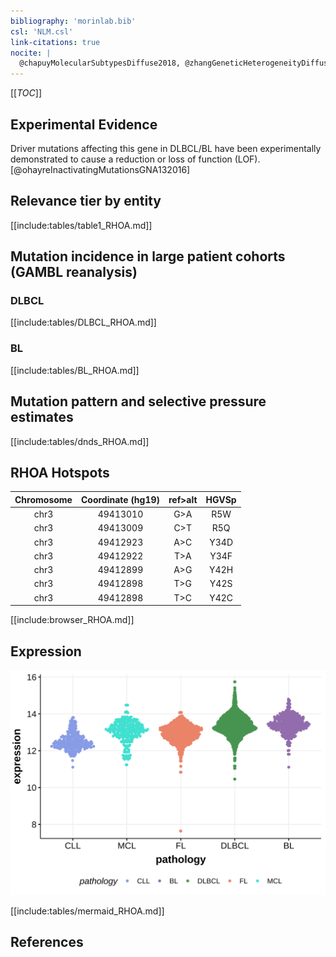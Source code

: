 ```yaml
---
bibliography: 'morinlab.bib'
csl: 'NLM.csl'
link-citations: true
nocite: |
  @chapuyMolecularSubtypesDiffuse2018, @zhangGeneticHeterogeneityDiffuse2013, @richterRecurrentMutationID32012, @reddyGeneticFunctionalDrivers2017, 
---
```

[[_TOC_]]


## Experimental Evidence

Driver mutations affecting this gene in DLBCL/BL have been experimentally demonstrated to cause a reduction or loss of function (LOF).[@ohayreInactivatingMutationsGNA132016]

## Relevance tier by entity

[[include:tables/table1_RHOA.md]]

## Mutation incidence in large patient cohorts (GAMBL reanalysis)

### DLBCL
[[include:tables/DLBCL_RHOA.md]]

### BL
[[include:tables/BL_RHOA.md]]

## Mutation pattern and selective pressure estimates

[[include:tables/dnds_RHOA.md]]

## RHOA Hotspots

| Chromosome |Coordinate (hg19) | ref>alt | HGVSp | 
 | :---:| :---: | :--: | :---: |
| chr3 | 49413010 | G>A | R5W |
| chr3 | 49413009 | C>T | R5Q |
| chr3 | 49412923 | A>C | Y34D |
| chr3 | 49412922 | T>A | Y34F |
| chr3 | 49412899 | A>G | Y42H |
| chr3 | 49412898 | T>G | Y42S |
| chr3 | 49412898 | T>C | Y42C |

[[include:browser_RHOA.md]]

## Expression
![](images/gene_expression/RHOA_by_pathology.svg)
<!-- ORIGIN: pasqualucciHypermutationMultipleProtooncogenes2001a -->
<!-- DLBCL: pasqualucciHypermutationMultipleProtooncogenes2001a -->
<!-- BL: richterRecurrentMutationID32012a -->

[[include:tables/mermaid_RHOA.md]]

## References

